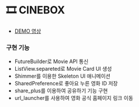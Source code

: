 # 🎞 CINEBOX

- [DEMO 영상](https://imgur.com/a/Bp1z7iX)

### 구현 기능

- FutureBuilder로 Movie API 통신
- ListView.separeted로 Movie Card UI 생성
- Shimmer를 이용한 Skeleton UI 애니메이션
- SharedPreference로 좋아요 누른 영화 ID 저장
- share_plus를 이용하여 공유하기 기능 구현
- url_launcher를 사용하여 영화 공식 홈페이지 링크 이동
